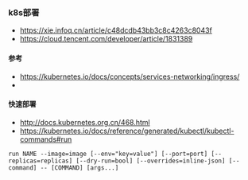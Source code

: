 
### k8s部署
* https://xie.infoq.cn/article/c48dcdb43bb3c8c4263c8043f
* https://cloud.tencent.com/developer/article/1831389


#### 参考
* https://kubernetes.io/docs/concepts/services-networking/ingress/
* 


#### 快速部署
* http://docs.kubernetes.org.cn/468.html
* https://kubernetes.io/docs/reference/generated/kubectl/kubectl-commands#run
```
run NAME --image=image [--env="key=value"] [--port=port] [--replicas=replicas] [--dry-run=bool] [--overrides=inline-json] [--command] -- [COMMAND] [args...]
```
